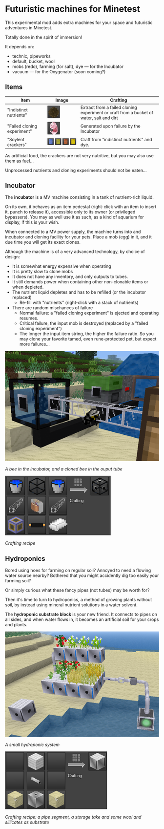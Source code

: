 # Futuristic machines for Minetest

This experimental mod adds extra machines for your space and futuristic adventures in Minetest.

Totally done in the spirit of immersion!

It depends on:
- technic, pipeworks
- default, bucket, wool
- mobs (redo), farming (for salt), dye — for the Incubator
- vacuum — for the Oxygenator (soon coming?)

## Items

| Item                        | Image     | Crafting |
| --------------------------- | -------- | ----- |
| "Indistinct nutrients"      | ![](doc/indistinct_nutrients.png) | Extract from a failed cloning experiment or craft from a bucket of water, salt and dirt | 
| "Failed cloning experiment" | ![](doc/failed_cloning_experiment.png) | Generated upon failure by the Incubator |
| "Soylent crackers"          | ![](doc/soylent_crackers.png) | Craft from "indistinct nutrients" and dye. |

As artificial food, the crackers are not very nutritive, but you may also use them as fuel...

Unprocessed nutrients and cloning experiments should not be eaten...

## Incubator

The **incubator** is a MV machine consisting in a tank of nutrient-rich liquid.

On its own, it behaves as an item pedestal (right-click with an item to insert it, punch to release it), accessible only to its owner (or privileged bypassers). You may as well use it as such, as a kind of aquarium for display, if this is your wish.

When connected to a MV power supply, the machine turns into and incubator and cloning facility for your pets. Place a mob (egg) in it, and it due time you will get its exact clones.

Although the machine is of a very advanced technology, by choice of design:
- It is somewhat energy expensive when operating
- It is pretty slow to clone mobs
- It does not have any inventory, and only outputs to tubes.
- It still demands power when containing other non-clonable items or when depleted.
- The nutrient liquid depletes and has to be refilled (or the incubator replaced)
   - Re-fill with "nutrients" (right-click with a stack of nutrients)
- There are random mischances of failure
   - Normal failure: a "failed cloning experiment" is ejected and operating resumes.
   - Critical failure, the input mob is destroyed (replaced by a "failed cloning experiment")
   - The longer the input item string, the higher the failure ratio. So you may clone your favorite tamed, 
     even rune-protected pet, but expect more failures...

![](doc/incubator_setup.png)

_A bee in the incubator, and a cloned bee in the ouput tube_

![](doc/incubator_craft.png)

_Crafting recipe_

## Hydroponics

Bored using hoes for farming on regular soil? Annoyed to need a flowing water source nearby? Bothered that you might accidently dig too easily your farming soil?

Or simply curious what these fancy pipes (not tubes) may be worth for?

Then it's time to turn to hydroponics, a method of growing plants without soil, by instead using mineral nutrient solutions in a water solvent.

The **hydroponic substrate block** is your new friend. It connects to pipes on all sides, and when water flows in, it becomes an artificial soil for your crops and plants. 

![](doc/hydroponics_setup.png)

_A small hydroponic system_

![](doc/hydroponics_craft.png)

_Crafting recipe: a pipe segment, a storage take and some wool and sillicates as substrate_


